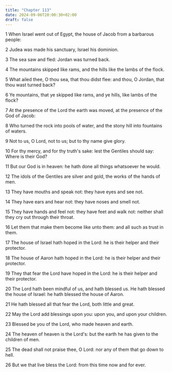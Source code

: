 ```yaml
---
title: "Chapter 113"
date: 2024-09-06T20:00:30+02:00
draft: false
---
```



1 When Israel went out of Egypt, the house of Jacob from a barbarous people:

2 Judea was made his sanctuary, Israel his dominion.

3 The sea saw and fled: Jordan was turned back.

4 The mountains skipped like rams, and the hills like the lambs of the flock.

5 What ailed thee, O thou sea, that thou didst flee: and thou, O Jordan, that thou wast turned back?

6 Ye mountains, that ye skipped like rams, and ye hills, like lambs of the flock?

7 At the presence of the Lord the earth was moved, at the presence of the God of Jacob:

8 Who turned the rock into pools of water, and the stony hill into fountains of waters.

9 Not to us, O Lord, not to us; but to thy name give glory.

10 For thy mercy, and for thy truth's sake: lest the Gentiles should say: Where is their God?

11 But our God is in heaven: he hath done all things whatsoever he would.

12 The idols of the Gentiles are silver and gold, the works of the hands of men.

13 They have mouths and speak not: they have eyes and see not.

14 They have ears and hear not: they have noses and smell not.

15 They have hands and feel not: they have feet and walk not: neither shall they cry out through their throat.

16 Let them that make them become like unto them: and all such as trust in them.

17 The house of Israel hath hoped in the Lord: he is their helper and their protector.

18 The house of Aaron hath hoped in the Lord: he is their helper and their protector.

19 They that fear the Lord have hoped in the Lord: he is their helper and their protector.

20 The Lord hath been mindful of us, and hath blessed us. He hath blessed the house of Israel: he hath blessed the house of Aaron.

21 He hath blessed all that fear the Lord, both little and great.

22 May the Lord add blessings upon you: upon you, and upon your children.

23 Blessed be you of the Lord, who made heaven and earth.

24 The heaven of heaven is the Lord's: but the earth he has given to the children of men.

25 The dead shall not praise thee, O Lord: nor any of them that go down to hell.

26 But we that live bless the Lord: from this time now and for ever.


